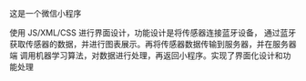 这是一个微信小程序

使用 JS/XML/CSS 进行界面设计，功能设计是将传感器连接蓝牙设备，
通过蓝牙获取传感器的数据，并进行图表展示。再将传感器数据传输到服务器，并在服务器端
调用机器学习算法，对数据进行处理，再返回小程序。实现了界面化设计和功能处理



